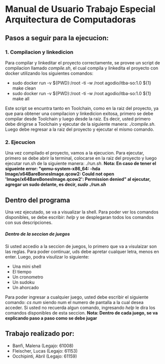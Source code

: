 # Manual de Usuario Trabajo Especial Arquitectura de Computadoras

## Pasos a seguir para la ejecucion: 

### 1. Compilacion y linkedicion

Para compilar y linkeditar el proyecto correctamente, se provee un script de compilacion llamado *compile.sh*, el cual compila y linkedita el proyecto con docker utilizando los siguientes comandos:
- sudo docker run -v ${PWD}:/root -ti -w /root agodio/itba-so:1.0 ${1} make clean
- sudo docker run -v ${PWD}:/root -ti -w /root agodio/itba-so:1.0 ${1} make all

Este script se encuntra tanto en Toolchain, como en la raiz del proyecto, ya que para obtener una compilacion y linkedicion exitosa, primero se debe compilar desde Toolchain y luego desde la raiz. Es decir, usted primero debe dirigirse a Toolchain y ejecutar de la siguiente manera: *./compile.sh*. Luego debe regresar a la raiz del proyecto y ejecutar el mismo comando.


### 2. Ejecucion

Una vez compilado el proyecto, vamos a la ejecucion. Para ejecutar, primero se debe abrir la terminal, colocarse en la raiz del proyecto y luego ejecutar run.sh de la siguiente manera: *./run.sh*. 
**Nota: En caso de tener el sigueinte error: "qemu-system-x86_64: -hda Image/x64BareBonesImage.qcow2: Could not open 'Image/x64BareBonesImage.qcow2': Permission denied" al ejecutar, agregar un sudo delante, es decir, *sudo ./run.sh***

## Dentro del programa

Una vez ejecutado, se va a visualizar la shell. Para poder ver los comandos disponibles, se debe escribir: *help* y se desplegaran todos los comandos con sus descripciones.

##### Dentro de la seccion de juegos

Si usted accedio a la seccion de juegos, lo primero que va a visulaizar son las reglas. Para poder continuar, uds debe apretar cualquer letra, menos en enter. Luego, podra visulizar lo siguiente:
- Una mini shell
- El tiempo
- Un cronometro
- Un sudoku
- Un ahorcado

Para poder ingresar a cualquier juego, usted debe escribir el siguiente comando: *cs num* siendo num el numero de pantalla a la cual desea acceder. Si usted no recuerda algun comando, ingresando *help* le dira los comandos disponibles de esta seccion.
**Nota: Dentro de cada juego, se va explicando paso a paso como se debe jugar**


## Trabajo realizado por:

* Banfi, Malena     (Legajo: 61008)
* Fleischer, Lucas  (Legajo: 61153)
* Occhipinti, Abril (Legajo: 61159)
